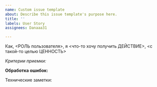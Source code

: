 ```yaml
---
name: Custom issue template
about: Describe this issue template's purpose here.
title: ''
labels: User Story
assignees: Danaaa31

---
```


Как, <РОЛЬ пользователя>, я <что-то хочу получить ДЕЙСТВИЕ>, <с такой-то целью ЦЕННОСТЬ>

*Критерии приемки:*

**Обработка ошибок:**

Технические заметки:
